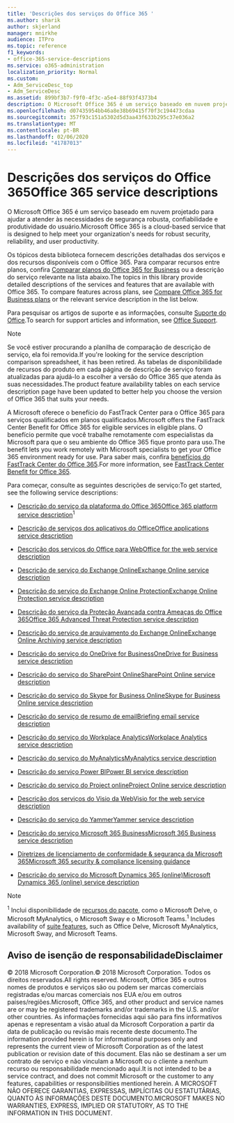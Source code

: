 ```yaml
---
title: 'Descrições dos serviços do Office 365 '
ms.author: sharik
author: skjerland
manager: mnirkhe
audience: ITPro
ms.topic: reference
f1_keywords:
- office-365-service-descriptions
ms.service: o365-administration
localization_priority: Normal
ms.custom:
- Adm_ServiceDesc_top
- Adm_ServiceDesc
ms.assetid: 899bf3b7-f9f0-4f3c-a5e4-88f93f4373b4
description: O Microsoft Office 365 é um serviço baseado em nuvem projetado para ajudar a atender às necessidades de segurança robusta, confiabilidade e produtividade do usuário.
ms.openlocfilehash: d07435954bb46a8e38b69415f70f3c194473cdaa
ms.sourcegitcommit: 357f93c151a5302d5d3aa43f633b295c37e036a2
ms.translationtype: MT
ms.contentlocale: pt-BR
ms.lasthandoff: 02/06/2020
ms.locfileid: "41787013"
---
```

# <a name="office-365-service-descriptions"></a><span data-ttu-id="bdd9a-103">Descrições dos serviços do Office 365</span><span class="sxs-lookup"><span data-stu-id="bdd9a-103">Office 365 service descriptions</span></span> 

<span data-ttu-id="bdd9a-104">O Microsoft Office 365 é um serviço baseado em nuvem projetado para ajudar a atender às necessidades de segurança robusta, confiabilidade e produtividade do usuário.</span><span class="sxs-lookup"><span data-stu-id="bdd9a-104">Microsoft Office 365 is a cloud-based service that is designed to help meet your organization's needs for robust security, reliability, and user productivity.</span></span> 
  
<span data-ttu-id="bdd9a-p101">Os tópicos desta biblioteca fornecem descrições detalhadas dos serviços e dos recursos disponíveis com o Office 365. Para comparar recursos entre planos, confira [Comparar planos do Office 365 for Business](https://go.microsoft.com/fwlink/?LinkID=799177&amp;clcid=0x409) ou a descrição do serviço relevante na lista abaixo.</span><span class="sxs-lookup"><span data-stu-id="bdd9a-p101">The topics in this library provide detailed descriptions of the services and features that are available with Office 365. To compare features across plans, see [Compare Office 365 for Business plans](https://go.microsoft.com/fwlink/?LinkID=799177&amp;clcid=0x409) or the relevant service description in the list below.</span></span> 
  
<span data-ttu-id="bdd9a-107">Para pesquisar os artigos de suporte e as informações, consulte [Suporte do Office](https://support.office.com/).</span><span class="sxs-lookup"><span data-stu-id="bdd9a-107">To search for support articles and information, see [Office Support](https://support.office.com/).</span></span>
  
> [!NOTE]
> <span data-ttu-id="bdd9a-108">Se você estiver procurando a planilha de comparação de descrição de serviço, ela foi removida.</span><span class="sxs-lookup"><span data-stu-id="bdd9a-108">If you're looking for the service description comparison spreadsheet, it has been retired.</span></span> <span data-ttu-id="bdd9a-109">As tabelas de disponibilidade de recursos do produto em cada página de descrição de serviço foram atualizadas para ajudá-lo a escolher a versão do Office 365 que atenda às suas necessidades.</span><span class="sxs-lookup"><span data-stu-id="bdd9a-109">The product feature availability tables on each service description page have been updated to better help you choose the version of Office 365 that suits your needs.</span></span> 
  
<span data-ttu-id="bdd9a-110">A Microsoft oferece o benefício do FastTrack Center para o Office 365 para serviços qualificados em planos qualificados.</span><span class="sxs-lookup"><span data-stu-id="bdd9a-110">Microsoft offers the FastTrack Center Benefit for Office 365 for eligible services in eligible plans.</span></span> <span data-ttu-id="bdd9a-111">O benefício permite que você trabalhe remotamente com especialistas da Microsoft para que o seu ambiente do Office 365 fique pronto para uso.</span><span class="sxs-lookup"><span data-stu-id="bdd9a-111">The benefit lets you work remotely with Microsoft specialists to get your Office 365 environment ready for use.</span></span> <span data-ttu-id="bdd9a-112">Para saber mais, confira [benefícios do FastTrack Center do Office 365](https://docs.microsoft.com/fasttrack/O365-fasttrack-benefit-for-office-365).</span><span class="sxs-lookup"><span data-stu-id="bdd9a-112">For more information, see [FastTrack Center Benefit for Office 365](https://docs.microsoft.com/fasttrack/O365-fasttrack-benefit-for-office-365).</span></span>
  
<span data-ttu-id="bdd9a-113">Para começar, consulte as seguintes descrições de serviço:</span><span class="sxs-lookup"><span data-stu-id="bdd9a-113">To get started, see the following service descriptions:</span></span>
  
- <span data-ttu-id="bdd9a-114">[Descrição do serviço da plataforma do Office 365](office-365-platform-service-description/office-365-platform-service-description.md)<sup></sup></span><span class="sxs-lookup"><span data-stu-id="bdd9a-114">[Office 365 platform service description](office-365-platform-service-description/office-365-platform-service-description.md)<sup>1</sup></span></span>

- [<span data-ttu-id="bdd9a-115">Descrição de serviços dos aplicativos do Office</span><span class="sxs-lookup"><span data-stu-id="bdd9a-115">Office applications service description</span></span>](office-applications-service-description/office-applications-service-description.md)

- [<span data-ttu-id="bdd9a-116">Descrição dos serviços do Office para Web</span><span class="sxs-lookup"><span data-stu-id="bdd9a-116">Office for the web service description</span></span>](office-online-service-description/office-online-service-description.md)

- [<span data-ttu-id="bdd9a-117">Descrição de serviço do Exchange Online</span><span class="sxs-lookup"><span data-stu-id="bdd9a-117">Exchange Online service description</span></span>](exchange-online-service-description/exchange-online-service-description.md)

- [<span data-ttu-id="bdd9a-118">Descrição do serviço do Exchange Online Protection</span><span class="sxs-lookup"><span data-stu-id="bdd9a-118">Exchange Online Protection service description</span></span>](exchange-online-protection-service-description/exchange-online-protection-service-description.md)

- [<span data-ttu-id="bdd9a-119">Descrição do serviço da Proteção Avançada contra Ameaças do Office 365</span><span class="sxs-lookup"><span data-stu-id="bdd9a-119">Office 365 Advanced Threat Protection service description</span></span>](office-365-advanced-threat-protection-service-description.md)

- [<span data-ttu-id="bdd9a-120">Descrição do serviço de arquivamento do Exchange Online</span><span class="sxs-lookup"><span data-stu-id="bdd9a-120">Exchange Online Archiving service description</span></span>](exchange-online-archiving-service-description/exchange-online-archiving-service-description.md)

- [<span data-ttu-id="bdd9a-121">Descrição do serviço do OneDrive for Business</span><span class="sxs-lookup"><span data-stu-id="bdd9a-121">OneDrive for Business service description</span></span>](onedrive-for-business-service-description.md)

- [<span data-ttu-id="bdd9a-122">Descrição do serviço do SharePoint Online</span><span class="sxs-lookup"><span data-stu-id="bdd9a-122">SharePoint Online service description</span></span>](sharepoint-online-service-description/sharepoint-online-service-description.md)

- [<span data-ttu-id="bdd9a-123">Descrição do serviço do Skype for Business Online</span><span class="sxs-lookup"><span data-stu-id="bdd9a-123">Skype for Business Online service description</span></span>](skype-for-business-online-service-description/skype-for-business-online-service-description.md)

- [<span data-ttu-id="bdd9a-124">Descrição do serviço de resumo de email</span><span class="sxs-lookup"><span data-stu-id="bdd9a-124">Briefing email service description</span></span>](briefing-service-description.md)

- [<span data-ttu-id="bdd9a-125">Descrição do serviço do Workplace Analytics</span><span class="sxs-lookup"><span data-stu-id="bdd9a-125">Workplace Analytics service description</span></span>](workplace-analytics-service-description.md)

- [<span data-ttu-id="bdd9a-126">Descrição do serviço do MyAnalytics</span><span class="sxs-lookup"><span data-stu-id="bdd9a-126">MyAnalytics service description</span></span>](mya-service-description.md)

- [<span data-ttu-id="bdd9a-127">Descrição do serviço Power BI</span><span class="sxs-lookup"><span data-stu-id="bdd9a-127">Power BI service description</span></span>](power-bi-service-description.md)

- [<span data-ttu-id="bdd9a-128">Descrição do serviço do Project online</span><span class="sxs-lookup"><span data-stu-id="bdd9a-128">Project Online service description</span></span>](project-online-service-description/project-online-service-description.md)

- [<span data-ttu-id="bdd9a-129">Descrição dos serviços do Visio da Web</span><span class="sxs-lookup"><span data-stu-id="bdd9a-129">Visio for the web service description</span></span>](visio-online-service-description/visio-online-service-description.md)

- [<span data-ttu-id="bdd9a-130">Descrição do serviço do Yammer</span><span class="sxs-lookup"><span data-stu-id="bdd9a-130">Yammer service description</span></span>](yammer-service-description/yammer-service-description.md)

- [<span data-ttu-id="bdd9a-131">Descrição do serviço Microsoft 365 Business</span><span class="sxs-lookup"><span data-stu-id="bdd9a-131">Microsoft 365 Business service description</span></span>](microsoft-365-service-descriptions/microsoft-365-business-service-description.md)

- [<span data-ttu-id="bdd9a-132">Diretrizes de licenciamento de conformidade & segurança da Microsoft 365</span><span class="sxs-lookup"><span data-stu-id="bdd9a-132">Microsoft 365 security & compliance licensing guidance</span></span>](microsoft-365-service-descriptions/microsoft-365-tenantlevel-services-licensing-guidance/microsoft-365-security-compliance-licensing-guidance.md)

- [<span data-ttu-id="bdd9a-133">Descrição do serviço do Microsoft Dynamics 365 (online)</span><span class="sxs-lookup"><span data-stu-id="bdd9a-133">Microsoft Dynamics 365 (online) service description</span></span>](microsoft-dynamics-365-online-service-description.md)

> [!NOTE]
> <span data-ttu-id="bdd9a-134"><sup>1</sup> Inclui disponibilidade de [recursos do pacote](https://docs.microsoft.com/office365/servicedescriptions/office-365-platform-service-description/office-365-suite-features), como o Microsoft Delve, o Microsoft MyAnalytics, o Microsoft Sway e o Microsoft Teams.</span><span class="sxs-lookup"><span data-stu-id="bdd9a-134"><sup>1</sup> Includes availability of [suite features](https://docs.microsoft.com/office365/servicedescriptions/office-365-platform-service-description/office-365-suite-features), such as Office Delve, Microsoft MyAnalytics, Microsoft Sway, and Microsoft Teams.</span></span>
  
## <a name="disclaimer"></a><span data-ttu-id="bdd9a-135">Aviso de isenção de responsabilidade</span><span class="sxs-lookup"><span data-stu-id="bdd9a-135">Disclaimer</span></span>

<span data-ttu-id="bdd9a-136">© 2018 Microsoft Corporation.</span><span class="sxs-lookup"><span data-stu-id="bdd9a-136">© 2018 Microsoft Corporation.</span></span> <span data-ttu-id="bdd9a-137">Todos os direitos reservados.</span><span class="sxs-lookup"><span data-stu-id="bdd9a-137">All rights reserved.</span></span> <span data-ttu-id="bdd9a-138">Microsoft, Office 365 e outros nomes de produtos e serviços são ou podem ser marcas comerciais registradas e/ou marcas comerciais nos EUA e/ou em outros países/regiões.</span><span class="sxs-lookup"><span data-stu-id="bdd9a-138">Microsoft, Office 365, and other product and service names are or may be registered trademarks and/or trademarks in the U.S. and/or other countries.</span></span> <span data-ttu-id="bdd9a-139">As informações fornecidas aqui são para fins informativos apenas e representam a visão atual da Microsoft Corporation a partir da data de publicação ou revisão mais recente deste documento.</span><span class="sxs-lookup"><span data-stu-id="bdd9a-139">The information provided herein is for informational purposes only and represents the current view of Microsoft Corporation as of the latest publication or revision date of this document.</span></span> <span data-ttu-id="bdd9a-140">Elas não se destinam a ser um contrato de serviço e não vinculam a Microsoft ou o cliente a nenhum recurso ou responsabilidade mencionado aqui.</span><span class="sxs-lookup"><span data-stu-id="bdd9a-140">It is not intended to be a service contract, and does not commit Microsoft or the customer to any features, capabilities or responsibilities mentioned herein.</span></span> <span data-ttu-id="bdd9a-141">A MICROSOFT NÃO OFERECE GARANTIAS, EXPRESSAS, IMPLÍCITAS OU ESTATUTÁRIAS, QUANTO ÀS INFORMAÇÕES DESTE DOCUMENTO.</span><span class="sxs-lookup"><span data-stu-id="bdd9a-141">MICROSOFT MAKES NO WARRANTIES, EXPRESS, IMPLIED OR STATUTORY, AS TO THE INFORMATION IN THIS DOCUMENT.</span></span>
 